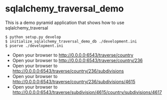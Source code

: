 sqlalchemy_traversal_demo
=========================

This is a demo pyramid application that shows how to use sqlalchemy_traversal


    $ python setup.py develop
    $ initialize_sqlalchemy_traversal_demo_db ./development.ini
    $ pserve ./development.ini


* Open your browser to http://0.0.0.0:6543/traverse/country
* Open your browser to http://0.0.0.0:6543/traverse/country/236
* Open your browser to http://0.0.0.0:6543/traverse/country/236/subdivisions
* Open your browser to http://0.0.0.0:6543/traverse/country/236/subdivisions/4615
* Open your browser to http://0.0.0.0:6543/traverse/subdivision/4615/country/subdivisions/4617
